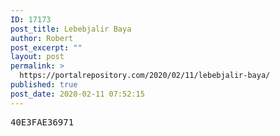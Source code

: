 ```yaml
---
ID: 17173
post_title: Lebebjalir Baya
author: Robert
post_excerpt: ""
layout: post
permalink: >
  https://portalrepository.com/2020/02/11/lebebjalir-baya/
published: true
post_date: 2020-02-11 07:52:15
---
```

<pre>40E3FAE36971</pre>
